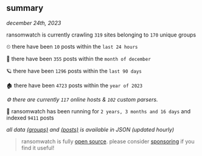 
## summary
_december 24th, 2023_

ransomwatch is currently crawling `319` sites belonging to `170` unique groups

⏲ there have been `10` posts within the `last 24 hours`

🦈 there have been `355` posts within the `month of december`

🪐 there have been `1296` posts within the `last 90 days`

🏚 there have been `4723` posts within the `year of 2023`

_⚙️ there are currently `117` online hosts & `102` custom parsers._

🦕 ransomwatch has been running for `2 years, 3 months and 16 days` and indexed `9411` posts

_all data  [(groups)](http://ransomwhat.telemetry.ltd/groups) and [(posts)](http://ransomwhat.telemetry.ltd/posts) is available in JSON (updated hourly)_

> ransomwatch is fully [open source](https://github.com/joshhighet/ransomwatch#ransomwatch--). please consider [sponsoring](https://github.com/sponsors/joshhighet) if you find it useful!
